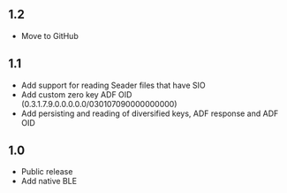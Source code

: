 ## 1.2
 - Move to GitHub
## 1.1
 - Add support for reading Seader files that have SIO
 - Add custom zero key ADF OID (0.3.1.7.9.0.0.0.0.0/030107090000000000)
 - Add persisting and reading of diversified keys, ADF response and ADF OID
## 1.0
 - Public release
 - Add native BLE
